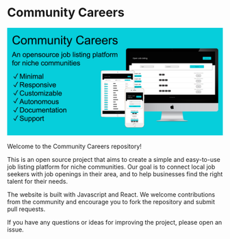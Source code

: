 # Community Careers


![Header](community-careers-github.png)



Welcome to the Community Careers repository! 

This is an open source project that aims to create a simple and easy-to-use job listing platform for niche communities. Our goal is to connect local job seekers with job openings in their area, and to help businesses find the right talent for their needs. 

The website is built with Javascript and React. We welcome contributions from the community and encourage you to fork the repository and submit pull requests. 

If you have any questions or ideas for improving the project, please open an issue.